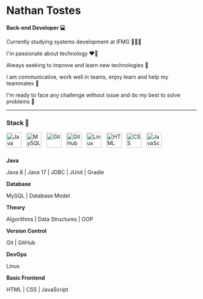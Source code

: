 # Nathan Tostes

**Back-end Developer 💻**

<p>Currently studying systems development at IFMG 👨🏾‍🎓</p>
<p>I'm passionate about technology ❤️‍🔥</p>
<p>Always seeking to improve and learn new technologies 🚀</p>
<p>I am communicative, work well in teams, enjoy learn and help my teammates 🌱</p>
<p>I'm ready to face any challenge without issue and do my best to solve problems 🎯</p>

---
### Stack 💼 
<img alt="Java" align="left" width="40px" style="padding-right:10px;" src="https://cdn.jsdelivr.net/gh/devicons/devicon@latest/icons/java/java-original.svg"/> <img alt="MySQL" align="left" width="40px" style="padding-right:10px;" src="https://cdn.jsdelivr.net/gh/devicons/devicon@latest/icons/mysql/mysql-original-wordmark.svg"/> <img alt="Git" align="left" width="40px" style="padding-right:10px;" src="https://cdn.jsdelivr.net/gh/devicons/devicon@latest/icons/git/git-original.svg"/> <img alt="GitHub" align="left" width="40px" style="padding-right:10px;" src="https://cdn.jsdelivr.net/gh/devicons/devicon@latest/icons/github/github-original.svg" /> <img alt="Linux" align="left" width="40px" style="padding-right:10px;" src="https://cdn.jsdelivr.net/gh/devicons/devicon@latest/icons/linux/linux-original.svg"/> <img alt="HTML" align="left" width="40px" style="padding-right:10px;" src="https://cdn.jsdelivr.net/gh/devicons/devicon@latest/icons/html5/html5-original.svg"/> <img alt="CSS" align="left" width="40px" style="padding-right:10px;" src="https://cdn.jsdelivr.net/gh/devicons/devicon@latest/icons/css3/css3-original.svg"/> <img alt="JavaScript" align="left" width="40px" style="padding-right:10px;" src="https://cdn.jsdelivr.net/gh/devicons/devicon@latest/icons/javascript/javascript-original.svg"/>
          
<br>
<br>
<br>

**Java**
<p>Java 8 | Java 17 | JDBC | JUnit | Gradle</p>

**Database**
<p>MySQL | Database Model</p>

**Theory**
<p>Algorithms | Data Structures | OOP</p>

**Version Control**
<p>Git | GitHub</p>

**DevOps**
<p>Linux</p>

**Basic Frontend**
<p>HTML | CSS | JavaScript</p>

